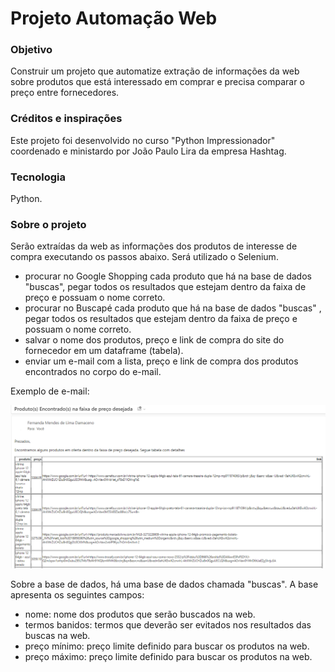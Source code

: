 # Projeto Automação Web

### Objetivo
Construir um projeto que automatize extração de informações da web sobre produtos que está interessado em comprar e precisa comparar o preço entre fornecedores.

### Créditos e inspirações
Este projeto foi desenvolvido no curso "Python Impressionador" coordenado e ministardo por João Paulo Lira da empresa Hashtag.

### Tecnologia
Python.

### Sobre o projeto
Serão extraídas da web as informações dos produtos de interesse de compra executando os passos abaixo. Será utilizado o Selenium.
- procurar no Google Shopping cada produto que há na base de dados "buscas", pegar todos os resultados que estejam dentro da faixa de preço e possuam o nome correto.
- procurar no Buscapé cada produto que há na base de dados "buscas" , pegar todos os resultados que estejam dentro da faixa de preço e possuam o nome correto.
- salvar o nome dos produtos, preço e link de compra do site do fornecedor em um dataframe (tabela).
- enviar um e-mail com a lista, preço e link de compra dos produtos encontrados no corpo do e-mail.

Exemplo de e-mail:

![email](https://github.com/FernandaDamaceno/Imagens/blob/f738f4f275f44d3017186722df6805e4526561b7/Automacao_Web/email.png)


Sobre a base de dados, há uma base de dados chamada "buscas". A base apresenta os seguintes campos:
- nome: nome dos produtos que serão buscados na web.
- termos banidos: termos que deverão ser evitados nos resultados das buscas na web.
- preço mínimo: preço limite definido para buscar os produtos na web.
- preço máximo: preço limite definido para buscar os produtos na web.
